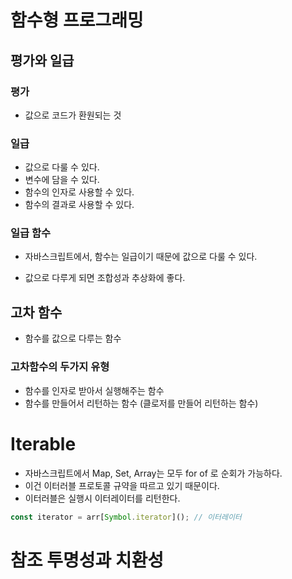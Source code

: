 # 함수형 프로그래밍



## 평가와 일급

### 평가

- 값으로 코드가 환원되는 것



### 일급

- 값으로 다룰 수 있다.
- 변수에 담을 수 있다.
- 함수의 인자로 사용할 수 있다.
- 함수의 결과로 사용할 수 있다.



### 일급 함수

- 자바스크립트에서, 함수는 일급이기 때문에 값으로 다룰 수 있다. 

- 값으로 다루게 되면 조합성과 추상화에 좋다.



## 고차 함수

- 함수를 값으로 다루는 함수



### 고차함수의 두가지 유형

- 함수를 인자로 받아서 실행해주는 함수
- 함수를 만들어서 리턴하는 함수 (클로저를 만들어 리턴하는 함수)





# Iterable

- 자바스크립트에서 Map, Set, Array는 모두 for of 로 순회가 가능하다. 
- 이건 이터러블 프로토콜 규약을 따르고 있기 때문이다.
- 이터러블은 실행시 이터레이터를 리턴한다. 

```javascript
const iterator = arr[Symbol.iterator](); // 이터레이터 
```



# 참조 투명성과 치환성